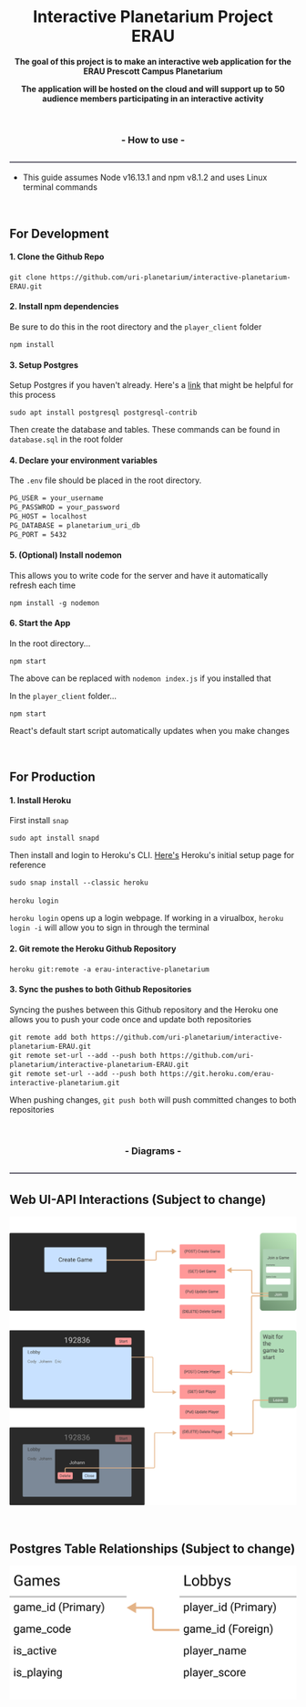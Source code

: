
<h1 align="center">Interactive Planetarium Project ERAU</h1>
<p align="center"><b>The goal of this project is to make an interactive web application for the ERAU Prescott Campus Planetarium</b></p>
<p align="center"><b>The application will be hosted on the cloud and will support up to 50 audience members participating in an interactive activity</b></p>
<br/>

<h3 align="center">- How to use -</h3>

![Border](https://github.com/uri-planetarium/interactive-planetarium-ERAU/blob/main/assets/Divider.png)

- This guide assumes Node v16.13.1 and npm v8.1.2 and uses Linux terminal commands

<br/>

<h2>For Development</h2>

<h4>1. Clone the Github Repo</h4>

  ```
  git clone https://github.com/uri-planetarium/interactive-planetarium-ERAU.git
  ```

<h4>2. Install npm dependencies</h4>

  Be sure to do this in the root directory and the `player_client` folder

  ```
  npm install
  ```  

<h4>3. Setup Postgres</h4> 
  
  Setup Postgres if you haven't already. Here's a [link](https://www.digitalocean.com/community/tutorials/how-to-install-postgresql-on-ubuntu-20-04-quickstart) that might be helpful for this process

  ```
  sudo apt install postgresql postgresql-contrib
  ```

  Then create the database and tables. These commands can be found in `database.sql` in the root folder
 
<h4>4. Declare your environment variables</h4>

  The `.env` file should be placed in the root directory.
 
  ```
  PG_USER = your_username
  PG_PASSWROD = your_password
  PG_HOST = localhost
  PG_DATABASE = planetarium_uri_db
  PG_PORT = 5432
  ```
  
<h4>5. (Optional) Install nodemon</h4>
  
  This allows you to write code for the server and have it automatically refresh each time

  ```
  npm install -g nodemon
  ```
  
<h4>6. Start the App</h4>
    
  In the root directory...
 
  ```
  npm start
  ```  
  
  The above can be replaced with `nodemon index.js` if you installed that
  
  In the `player_client` folder...
  
  ```
  npm start
  ```
 
  React's default start script automatically updates when you make changes
  
<br/>

<h2>For Production</h2>

  <h4>1. Install Heroku</h4>
  
  First install `snap`
  
  ```
  sudo apt install snapd
  ```
  
  Then install and login to Heroku's CLI. [Here's](https://devcenter.heroku.com/articles/heroku-cli) Heroku's initial setup page for reference
  
  ```
  sudo snap install --classic heroku
  
  heroku login
  ```
  
  `heroku login` opens up a login webpage. If working in a virualbox, `heroku login -i` will allow you to sign in through the terminal
  
<h4>2. Git remote the Heroku Github Repository</h4>
  
  ```
  heroku git:remote -a erau-interactive-planetarium
  ```
  
<h4>3. Sync the pushes to both Github Repositories</h4>
  
  Syncing the pushes between this Github repository and the Heroku one allows you to push your code once and update both repositories
  
  ```
  git remote add both https://github.com/uri-planetarium/interactive-planetarium-ERAU.git
  git remote set-url --add --push both https://github.com/uri-planetarium/interactive-planetarium-ERAU.git
  git remote set-url --add --push both https://git.heroku.com/erau-interactive-planetarium.git
  ```
  
  When pushing changes, `git push both` will push committed changes to both repositories

<br/>

<h3 align="center">- Diagrams -</h3>

![Border](https://github.com/uri-planetarium/interactive-planetarium-ERAU/blob/main/assets/Divider.png)

<h2>Web UI-API Interactions  (Subject to change)</h2>

<p align="center" >
  <img src="https://github.com/uri-planetarium/interactive-planetarium-ERAU/blob/main/assets/Web-UI-API-interactions.png">
</p>

<br/>

<h2>Postgres Table Relationships  (Subject to change)</h2>
<p align="center" >
  <img src="https://github.com/uri-planetarium/interactive-planetarium-ERAU/blob/main/assets/Table-Relationships.png" width="600">
</p>
